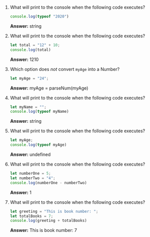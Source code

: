 
1. What will print to the console when the following code executes?
    
    ```js
    console.log(typeof "2020")
    ```
    **Answer:** string



2. What will print to the console when the following code executes?
    
    ```js
    let total = "12" + 10;
    console.log(total)
    ```
    **Answer:** 1210


3. Which option does _not_ convert `myAge` into a Number?
      
    ```js
    let myAge = "24";
    ```
    
    **Answer:** myAge = parseNum(myAge)


4. What will print to the console when the following code executes?
    
    ```js
    let myName = "";
    console.log(typeof myName)
    ```
    
    **Answer:** string


5. What will print to the console when the following code executes?
    
    ```js
    let myAge;
    console.log(typeof myAge)
    ```
    **Answer:** undefined


6. What will print to the console when the following code executes?
    
    ```js
    let numberOne = 5;
    let numberTwo = "4";
    console.log(numberOne - numberTwo)
    ```
    
    **Answer:** 1


7. What will print to the console when the following code executes?
    
    ```js
    let greeting = "This is book number: ";
    let totalBooks = 7;
    console.log(greeting + totalBooks)
    ```
    
    **Answer:** This is book number: 7
